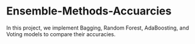 # Ensemble-Methods-Accuarcies
In this project, we implement Bagging, Random Forest, AdaBoosting, and Voting models to compare their accuracies.
